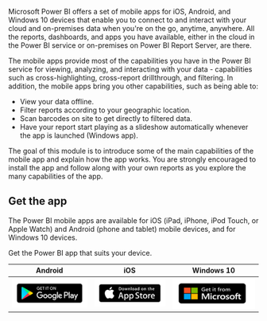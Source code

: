 Microsoft Power BI offers a set of mobile apps for iOS, Android, and Windows 10 devices that enable you to connect to and interact with your cloud and on-premises data when you're on the go, anytime, anywhere. All the reports, dashboards, and apps you have available, either in the cloud in the Power BI service or on-premises on Power BI Report Server, are there.

The mobile apps provide most of the capabilities you have in the Power BI service for viewing, analyzing, and interacting with your data - capabilities such as cross-highlighting, cross-report drillthrough, and filtering. In addition, the mobile apps bring you other capabilities, such as being able to:
* View your data offline.
* Filter reports according to your geographic location.
* Scan barcodes on site to get directly to filtered data.
* Have your report start playing as a slideshow automatically whenever the app is launched (Windows app).

The goal of this module is to introduce some of the main capabilities of the mobile app and explain how the app works. You are strongly encouraged to install the app and follow along with your own reports as you explore the many capabilities of the app.

## Get the app

The Power BI mobile apps are available for iOS (iPad, iPhone, iPod Touch, or Apple Watch) and Android (phone and tablet) mobile devices, and for Windows 10 devices.

Get the Power BI app that suits your device.


|Android  |iOS  |Windows 10  |
|---------|---------|---------|
|[![Image of link logo for Android app.](../media/1-power-bi-mobile-apps/android-store-hotlink.png)](https://go.microsoft.com/fwlink/?LinkId=544867)     |[![Image of link logo for iOS app.](../media/1-power-bi-mobile-apps/app-store-hotlink.png)](https://go.microsoft.com/fwlink/?LinkId=526218)         |[![Image of link logo for Windows 10 app.](../media/1-power-bi-mobile-apps/windows-store-hotlink.png)](https://go.microsoft.com/fwlink/?LinkId=526478)         |

